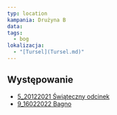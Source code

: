 ```yaml
---
typ: location
kampania: Drużyna B
data: 
tags:
  - bog
lokalizacja:
  - "[Tursel](Tursel.md)"
---
```



## Występowanie
- [5_20122021 Świąteczny odcinek](../sesje/5_20122021%20%C5%9Awi%C4%85teczny%20odcinek.md)
- [9_16022022 Bagno](../sesje/9_16022022%20Bagno.md)
